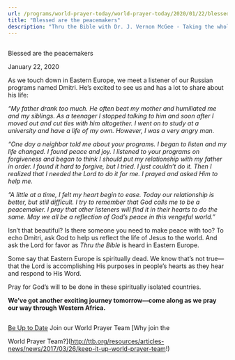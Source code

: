 ```yaml
---
url: /programs/world-prayer-today/world-prayer-today/2020/01/22/blessed-are-the-peacemakers
title: "Blessed are the peacemakers"
description: "Thru the Bible with Dr. J. Vernon McGee - Taking the whole Word to the whole world"
---
```







## 
 Blessed are the peacemakers


January 22, 2020




As we touch down in Eastern Europe, we meet a listener of our Russian programs named Dmitri. He’s excited to see us and has a lot to share about his life:


*“My father drank too much. He often beat my mother and humiliated me and my siblings. As a teenager I stopped talking to him and soon after I moved out and cut ties with him altogether. I went on to study at a university and have a life of my own. However, I was a very angry man.* 


*“One day a neighbor told me about your programs. I began to listen and my life changed. I found peace and joy. I listened to your programs on forgiveness and began to think I should put my relationship with my father in order. I found it hard to forgive, but I tried. I just couldn’t do it. Then I realized that I needed the Lord to do it for me. I prayed and asked Him to help me.* 


*“A little at a time, I felt my heart begin to ease. Today our relationship is better, but still difficult. I try to remember that God calls me to be a peacemaker. I pray that other listeners will find it in their hearts to do the same. May we all be a reflection of God’s peace in this vengeful world.”*


Isn’t that beautiful? Is there someone you need to make peace with too? To echo Dmitri, ask God to help us reflect the life of Jesus to the world. And ask the Lord for favor as *Thru the Bible* is heard in Eastern Europe. 


Some say that Eastern Europe is spiritually dead. We know that’s not true—that the Lord is accomplishing His purposes in people’s hearts as they hear and respond to His Word. 


Pray for God’s will to be done in these spiritually isolated countries. 


**We’ve got another exciting journey tomorrow—come along as we pray our way through** **Western Africa.**







## 




[Be Up to Date](http://feeds.feedburner.com/WorldPrayerToday "World Prayer Today RSS Feed")
Join our World Prayer Team
[Why join the  

World Prayer Team?](http://ttb.org/resources/articles-news/news/2017/03/26/keep-it-up-world-prayer-team!)




